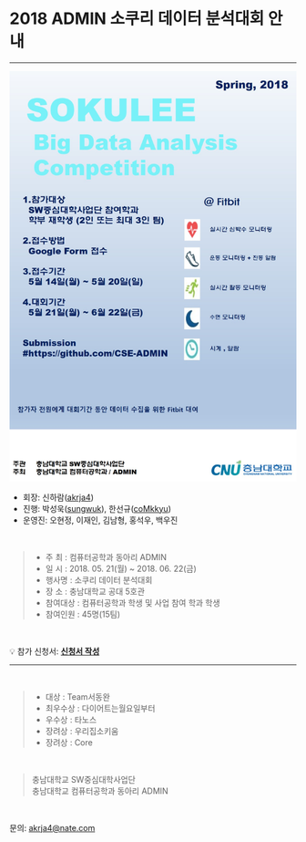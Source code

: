 # 2018 ADMIN 소쿠리 데이터 분석대회 안내

----------

![poster](https://github.com/CSE-ADMIN/2018-SOKULEE-Big-Data-Analysis-Competition/blob/master/img/poster.jpg)

- 회장: 신하람([akrja4](https://github.com/shinhaha))
- 진행: 박성욱([sungwuk](https://github.com/sungwuk)), 한선규([coMkkyu](https://github.com/coMkkyu))
- 운영진: 오현정, 이재인, 김남형, 홍석우, 백우진
<br>

> - 주 최 : 컴퓨터공학과 동아리 ADMIN
> - 일 시 : 2018. 05. 21(월) ~ 2018. 06. 22(금)
> - 행사명 : 소쿠리 데이터 분석대회
> - 장 소 : 충남대학교 공대 5호관
> - 참여대상 : 컴퓨터공학과 학생 및 사업 참여 학과 학생
> - 참여인원 : 45명(15팀)

<br>

:bulb: 참가 신청서: **[신청서 작성](https://docs.google.com/forms/d/e/1FAIpQLSchoXh4hKHM9Vb_8RWvTru3o6Bnao8adqXMIE202FNs2koQYw/viewform?usp=sf_link)**

----------

<br>

> - 대상 : Team서동완
> - 최우수상 : 다이어트는월요일부터
> - 우수상 : 타노스
> - 장려상 : 우리집소키움
> - 장려상 : Core 

<br>

> 충남대학교 SW중심대학사업단 <br>
> 충남대학교 컴퓨터공학과 동아리 ADMIN
<br>

문의: akrja4@nate.com 

